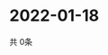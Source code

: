 # 2022-01-18
  共 0条

  <!-- BEGIN -->
  <!-- 最后更新时间Tue Jan 18 2022 04:06:24 GMT+0000 (Coordinated Universal Time) -->
  
  <!-- END -->
  
  